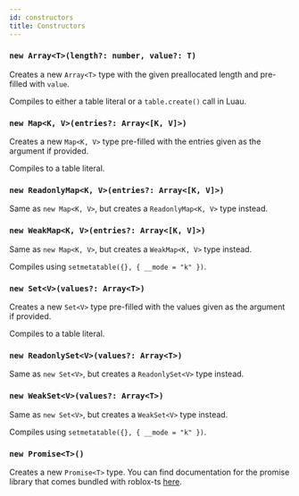 ```yaml
---
id: constructors
title: Constructors
---
```


### `new Array<T>(length?: number, value?: T)`
Creates a new `Array<T>` type with the given preallocated length and pre-filled with `value`.

Compiles to either a table literal or a `table.create()` call in Luau.

### `new Map<K, V>(entries?: Array<[K, V]>)`
Creates a new `Map<K, V>` type pre-filled with the entries given as the argument if provided.

Compiles to a table literal.

### `new ReadonlyMap<K, V>(entries?: Array<[K, V]>)`
Same as `new Map<K, V>`, but creates a `ReadonlyMap<K, V>` type instead.

### `new WeakMap<K, V>(entries?: Array<[K, V]>)`
Same as `new Map<K, V>`, but creates a `WeakMap<K, V>` type instead.

Compiles using `setmetatable({}, { __mode = "k" })`.

### `new Set<V>(values?: Array<T>)`
Creates a new `Set<V>` type pre-filled with the values given as the argument if provided.

Compiles to a table literal.

### `new ReadonlySet<V>(values?: Array<T>)`
Same as `new Set<V>`, but creates a `ReadonlySet<V>` type instead.

### `new WeakSet<V>(values?: Array<T>)`
Same as `new Set<V>`, but creates a `WeakSet<V>` type instead.

Compiles using `setmetatable({}, { __mode = "k" })`.

### `new Promise<T>()`
Creates a new `Promise<T>` type. You can find documentation for the promise library that comes bundled with roblox-ts [here](https://eryn.io/roblox-lua-promise/).
